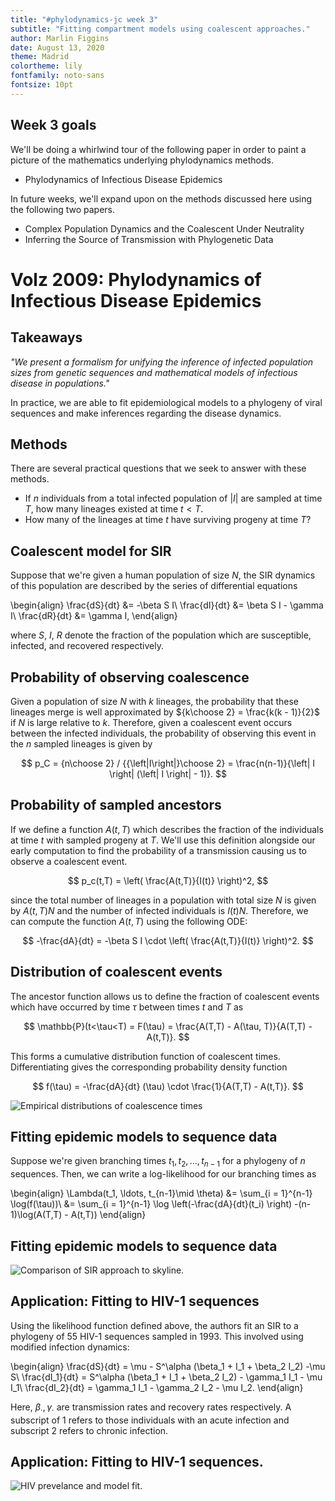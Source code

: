 ```yaml
---
title: "#phylodynamics-jc week 3"
subtitle: "Fitting compartment models using coalescent approaches."
author: Marlin Figgins
date: August 13, 2020
theme: Madrid
colortheme: lily
fontfamily: noto-sans
fontsize: 10pt
---
```


<!--Compile this presentation with pandoc using:
```
pandoc -f markdown -t beamer week3.md --slide-level 2  -o slides.pdf
``` -->

## Week 3 goals

We'll be doing a whirlwind tour of the following paper in order to paint a picture of the mathematics underlying phylodynamics methods.

- Phylodynamics of Infectious Disease Epidemics

In future weeks, we'll expand upon on the methods discussed here using the following two papers.
- Complex Population Dynamics and the Coalescent Under Neutrality
- Inferring the Source of Transmission with Phylogenetic Data

# Volz 2009: Phylodynamics of Infectious Disease Epidemics

## Takeaways

*"We present a formalism for unifying the inference of infected population sizes from genetic sequences and mathematical models of infectious disease in populations."*

In practice, we are able to fit epidemiological models to a phylogeny of viral sequences and make inferences regarding the disease dynamics.

## Methods

There are several practical questions that we seek to answer with these methods.

- If $n$ individuals from a total infected population of $\left| I\right|$ are sampled at time $T$, how many lineages existed at time $t<T$.
- How many of the lineages at time $t$ have surviving progeny at time $T$?

## Coalescent model for SIR

Suppose that we're given a human population of size $N$, the SIR dynamics of this population are described by the series of differential equations

\begin{align}
\frac{dS}{dt} &= -\beta S I\\
\frac{dI}{dt} &= \beta S I - \gamma I\\
\frac{dR}{dt} &= \gamma I,
\end{align}

where $S$, $I$, $R$ denote the fraction of the population which are susceptible, infected, and recovered respectively.

## Probability of observing coalescence

Given a population of size $N$ with $k$ lineages, the probability that these lineages merge is well approximated by ${k\choose 2} = \frac{k(k - 1)}{2}$ if $N$ is large relative to $k$. Therefore, given a coalescent event occurs between the infected individuals, the probability of observing this event in the $n$ sampled lineages is given by

$$
p_C =  {n\choose 2} / {{\left|I\right|}\choose 2}  = \frac{n(n-1)}{\left| I \right| (\left| I \right| - 1)}.
$$

## Probability of sampled ancestors

If we define a function $A(t, T)$ which describes the fraction of the individuals at time $t$ with sampled progeny at $T$. We'll use this definition alongside our early computation to find the probability of a transmission causing us to observe a coalescent event.

$$
p_c(t,T) = \left( \frac{A(t,T)}{I(t)} \right)^2,
$$

since the total number of lineages in a population with total size $N$ is given by $A(t,T)N$ and the number of infected individuals is $I(t)N$.
Therefore, we can compute the function $A(t,T)$ using the following ODE:

$$
-\frac{dA}{dt} = -\beta S I \cdot \left( \frac{A(t,T)}{I(t)} \right)^2.
$$

## Distribution of coalescent events

<!---Using this ancestor equations allows us to fit epidemic models to a fixed genealogy with no uncertainty. This can be extended to allow for uncertainty in branching times.--->

The ancestor function allows us to define the fraction of coalescent events which have occurred by time $\tau$ between times $t$ and $T$ as

$$
\mathbb{P}(t<\tau<T) = F(\tau)  = \frac{A(T,T) - A(\tau, T)}{A(T,T) - A(t,T)}.
$$

This forms a cumulative distribution function of coalescent times. Differentiating gives the corresponding probability density function

$$
f(\tau) = -\frac{dA}{dt} (\tau) \cdot \frac{1}{A(T,T) - A(t,T)}.
$$

![Empirical distributions of coalescence times](figs/empirical-distributions.png)

## Fitting epidemic models to sequence data

Suppose we're given branching times $t_1, t_2, \ldots, t_{n-1}$ for a phylogeny of $n$ sequences. Then, we can write a log-likelihood for our branching times as

\begin{align}
\Lambda(t_1, \ldots, t_{n-1}\mid \theta) &= \sum_{i = 1}^{n-1} \log(f(\tau))\\
&= \sum_{i = 1}^{n-1} \log \left(-\frac{dA}{dt}(t_i) \right) -(n-1)\log(A(T,T) - A(t,T))
\end{align}

<!---Note: there appears to be an error in the original equation. $\frac{dA}{dt}$ takes only a single argument--->

## Fitting epidemic models to sequence data

![Comparison of SIR approach to skyline.](figs/skyline-v-sir-error.png)

## Application: Fitting to HIV-1 sequences

Using the likelihood function defined above, the authors fit an SIR to a phylogeny of 55 HIV-1 sequences sampled in 1993. This involved using modified infection dynamics:

\begin{align}
\frac{dS}{dt} = \mu - S^\alpha (\beta_1 + I_1 + \beta_2 I_2) -\mu S\\
\frac{dI_1}{dt} = S^\alpha (\beta_1 + I_1 + \beta_2 I_2) - \gamma_1 I_1 - \mu I_1\\
\frac{dI_2}{dt} = \gamma_1 I_1 - \gamma_2 I_2 - \mu I_2.
\end{align}

Here, $\beta_{\cdot}, \gamma_{\cdot}$ are transmission rates and recovery rates respectively. A subscript of $1$ refers to those individuals with an acute infection and subscript $2$ refers to chronic infection.

<!--- Note: there appears to be an error in the original equation.--->

## Application: Fitting to HIV-1 sequences.

![HIV prevelance and model fit.](figs/hiv-model-prev.png)

